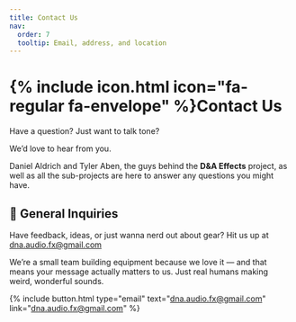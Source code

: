 ```yaml
---
title: Contact Us
nav:
  order: 7
  tooltip: Email, address, and location
---
```


# {% include icon.html icon="fa-regular fa-envelope" %}Contact Us

Have a question? Just want to talk tone?

We’d love to hear from you.

Daniel Aldrich and Tyler Aben, the guys behind the **D&A Effects** project, as well as all the sub-projects are here to answer any questions you might have.

## 📩 General Inquiries
Have feedback, ideas, or just wanna nerd out about gear?
Hit us up at [dna.audio.fx@gmail.com](dna.audio.fx@gmail.com)

We’re a small team building equipment because we love it — and that means your message actually matters to us. Just real humans making weird, wonderful sounds.

{%
  include button.html
  type="email"
  text="dna.audio.fx@gmail.com"
  link="dna.audio.fx@gmail.com"
%}

